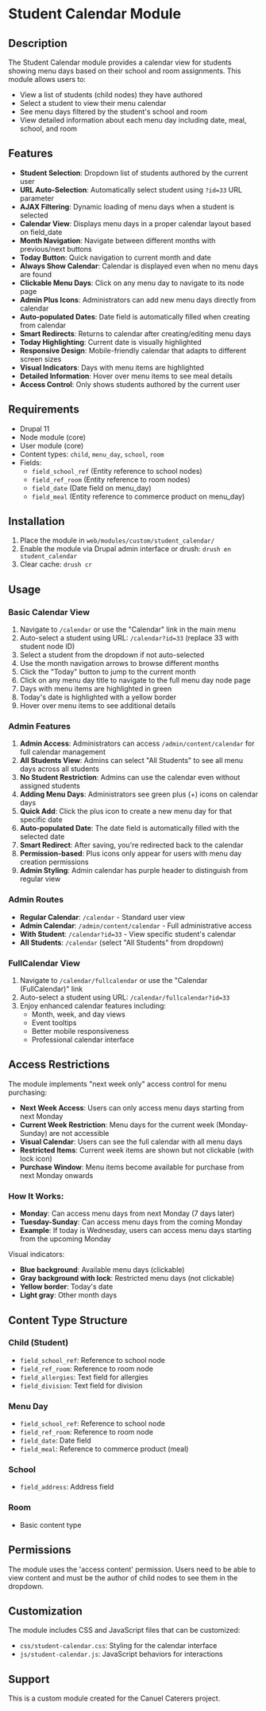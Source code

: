 # Student Calendar Module

## Description

The Student Calendar module provides a calendar view for students showing menu days based on their school and room assignments. This module allows users to:

- View a list of students (child nodes) they have authored
- Select a student to view their menu calendar
- See menu days filtered by the student's school and room
- View detailed information about each menu day including date, meal, school, and room

## Features

- **Student Selection**: Dropdown list of students authored by the current user
- **URL Auto-Selection**: Automatically select student using `?id=33` URL parameter
- **AJAX Filtering**: Dynamic loading of menu days when a student is selected
- **Calendar View**: Displays menu days in a proper calendar layout based on field_date
- **Month Navigation**: Navigate between different months with previous/next buttons
- **Today Button**: Quick navigation to current month and date
- **Always Show Calendar**: Calendar is displayed even when no menu days are found
- **Clickable Menu Days**: Click on any menu day to navigate to its node page
- **Admin Plus Icons**: Administrators can add new menu days directly from calendar
- **Auto-populated Dates**: Date field is automatically filled when creating from calendar
- **Smart Redirects**: Returns to calendar after creating/editing menu days
- **Today Highlighting**: Current date is visually highlighted
- **Responsive Design**: Mobile-friendly calendar that adapts to different screen sizes
- **Visual Indicators**: Days with menu items are highlighted
- **Detailed Information**: Hover over menu items to see meal details
- **Access Control**: Only shows students authored by the current user

## Requirements

- Drupal 11
- Node module (core)
- User module (core)
- Content types: `child`, `menu_day`, `school`, `room`
- Fields:
  - `field_school_ref` (Entity reference to school nodes)
  - `field_ref_room` (Entity reference to room nodes)
  - `field_date` (Date field on menu_day)
  - `field_meal` (Entity reference to commerce product on menu_day)

## Installation

1. Place the module in `web/modules/custom/student_calendar/`
2. Enable the module via Drupal admin interface or drush: `drush en student_calendar`
3. Clear cache: `drush cr`

## Usage

### Basic Calendar View
1. Navigate to `/calendar` or use the "Calendar" link in the main menu
2. Auto-select a student using URL: `/calendar?id=33` (replace 33 with student node ID)
3. Select a student from the dropdown if not auto-selected
4. Use the month navigation arrows to browse different months
5. Click the "Today" button to jump to the current month
6. Click on any menu day title to navigate to the full menu day node page
7. Days with menu items are highlighted in green
8. Today's date is highlighted with a yellow border
9. Hover over menu items to see additional details

### Admin Features
1. **Admin Access**: Administrators can access `/admin/content/calendar` for full calendar management
2. **All Students View**: Admins can select "All Students" to see all menu days across all students
3. **No Student Restriction**: Admins can use the calendar even without assigned students
4. **Adding Menu Days**: Administrators see green plus (+) icons on calendar days
5. **Quick Add**: Click the plus icon to create a new menu day for that specific date
6. **Auto-populated Date**: The date field is automatically filled with the selected date
7. **Smart Redirect**: After saving, you're redirected back to the calendar
8. **Permission-based**: Plus icons only appear for users with menu day creation permissions
9. **Admin Styling**: Admin calendar has purple header to distinguish from regular view

### Admin Routes
- **Regular Calendar**: `/calendar` - Standard user view
- **Admin Calendar**: `/admin/content/calendar` - Full administrative access
- **With Student**: `/calendar?id=33` - View specific student's calendar
- **All Students**: `/calendar` (select "All Students" from dropdown)

### FullCalendar View
1. Navigate to `/calendar/fullcalendar` or use the "Calendar (FullCalendar)" link
2. Auto-select a student using URL: `/calendar/fullcalendar?id=33`
3. Enjoy enhanced calendar features including:
   - Month, week, and day views
   - Event tooltips
   - Better mobile responsiveness
   - Professional calendar interface

## Access Restrictions

The module implements "next week only" access control for menu purchasing:

- **Next Week Access**: Users can only access menu days starting from next Monday
- **Current Week Restriction**: Menu days for the current week (Monday-Sunday) are not accessible
- **Visual Calendar**: Users can see the full calendar with all menu days
- **Restricted Items**: Current week items are shown but not clickable (with lock icon)
- **Purchase Window**: Menu items become available for purchase from next Monday onwards

### How It Works:
- **Monday**: Can access menu days from next Monday (7 days later)
- **Tuesday-Sunday**: Can access menu days from the coming Monday
- **Example**: If today is Wednesday, users can access menu days starting from the upcoming Monday

Visual indicators:
- **Blue background**: Available menu days (clickable)
- **Gray background with lock**: Restricted menu days (not clickable)
- **Yellow border**: Today's date
- **Light gray**: Other month days

## Content Type Structure

### Child (Student)
- `field_school_ref`: Reference to school node
- `field_ref_room`: Reference to room node
- `field_allergies`: Text field for allergies
- `field_division`: Text field for division

### Menu Day
- `field_school_ref`: Reference to school node
- `field_ref_room`: Reference to room node
- `field_date`: Date field
- `field_meal`: Reference to commerce product (meal)

### School
- `field_address`: Address field

### Room
- Basic content type

## Permissions

The module uses the 'access content' permission. Users need to be able to view content and must be the author of child nodes to see them in the dropdown.

## Customization

The module includes CSS and JavaScript files that can be customized:
- `css/student-calendar.css`: Styling for the calendar interface
- `js/student-calendar.js`: JavaScript behaviors for interactions

## Support

This is a custom module created for the Canuel Caterers project.
